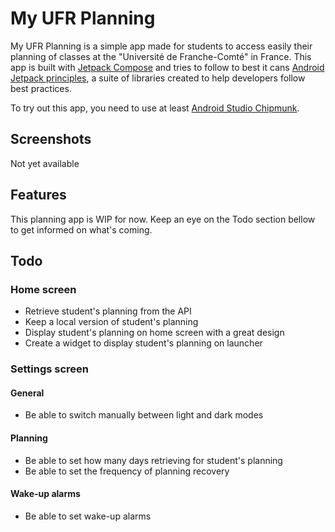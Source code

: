 # My UFR Planning
My UFR Planning is a simple app made for students to access easily their planning of classes at the "Université de Franche-Comté" in France.
This app is built with
[Jetpack Compose](https://developer.android.com/jetpack/compose) and tries to follow to best it cans
[Android Jetpack principles](https://developer.android.com/jetpack), a suite of libraries created to help developers follow best practices.

To try out this app, you need to use at least
[Android Studio Chipmunk](https://developer.android.com/studio).

## Screenshots

Not yet available

## Features

This planning app is WIP for now. Keep an eye on the Todo section bellow to get informed on what's coming.

## Todo

### Home screen
- Retrieve student's planning from the API
- Keep a local version of student's planning
- Display student's planning on home screen with a great design
- Create a widget to display student's planning on launcher

### Settings screen
#### General
- Be able to switch manually between light and dark modes

#### Planning
- Be able to set how many days retrieving for student's planning
- Be able to set the frequency of planning recovery

#### Wake-up alarms
- Be able to set wake-up alarms